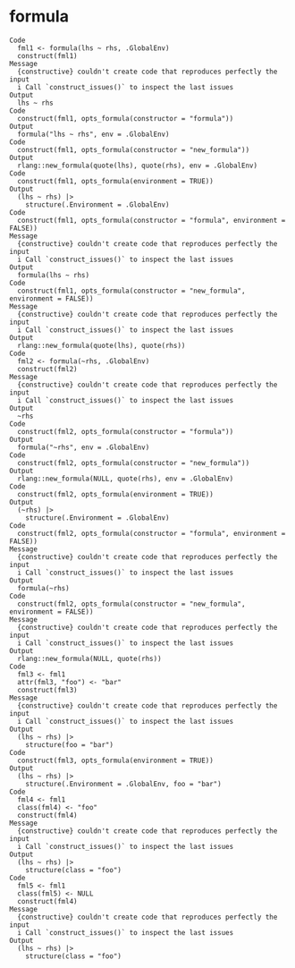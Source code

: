 # formula

    Code
      fml1 <- formula(lhs ~ rhs, .GlobalEnv)
      construct(fml1)
    Message
      {constructive} couldn't create code that reproduces perfectly the input
      i Call `construct_issues()` to inspect the last issues
    Output
      lhs ~ rhs
    Code
      construct(fml1, opts_formula(constructor = "formula"))
    Output
      formula("lhs ~ rhs", env = .GlobalEnv)
    Code
      construct(fml1, opts_formula(constructor = "new_formula"))
    Output
      rlang::new_formula(quote(lhs), quote(rhs), env = .GlobalEnv)
    Code
      construct(fml1, opts_formula(environment = TRUE))
    Output
      (lhs ~ rhs) |>
        structure(.Environment = .GlobalEnv)
    Code
      construct(fml1, opts_formula(constructor = "formula", environment = FALSE))
    Message
      {constructive} couldn't create code that reproduces perfectly the input
      i Call `construct_issues()` to inspect the last issues
    Output
      formula(lhs ~ rhs)
    Code
      construct(fml1, opts_formula(constructor = "new_formula", environment = FALSE))
    Message
      {constructive} couldn't create code that reproduces perfectly the input
      i Call `construct_issues()` to inspect the last issues
    Output
      rlang::new_formula(quote(lhs), quote(rhs))
    Code
      fml2 <- formula(~rhs, .GlobalEnv)
      construct(fml2)
    Message
      {constructive} couldn't create code that reproduces perfectly the input
      i Call `construct_issues()` to inspect the last issues
    Output
      ~rhs
    Code
      construct(fml2, opts_formula(constructor = "formula"))
    Output
      formula("~rhs", env = .GlobalEnv)
    Code
      construct(fml2, opts_formula(constructor = "new_formula"))
    Output
      rlang::new_formula(NULL, quote(rhs), env = .GlobalEnv)
    Code
      construct(fml2, opts_formula(environment = TRUE))
    Output
      (~rhs) |>
        structure(.Environment = .GlobalEnv)
    Code
      construct(fml2, opts_formula(constructor = "formula", environment = FALSE))
    Message
      {constructive} couldn't create code that reproduces perfectly the input
      i Call `construct_issues()` to inspect the last issues
    Output
      formula(~rhs)
    Code
      construct(fml2, opts_formula(constructor = "new_formula", environment = FALSE))
    Message
      {constructive} couldn't create code that reproduces perfectly the input
      i Call `construct_issues()` to inspect the last issues
    Output
      rlang::new_formula(NULL, quote(rhs))
    Code
      fml3 <- fml1
      attr(fml3, "foo") <- "bar"
      construct(fml3)
    Message
      {constructive} couldn't create code that reproduces perfectly the input
      i Call `construct_issues()` to inspect the last issues
    Output
      (lhs ~ rhs) |>
        structure(foo = "bar")
    Code
      construct(fml3, opts_formula(environment = TRUE))
    Output
      (lhs ~ rhs) |>
        structure(.Environment = .GlobalEnv, foo = "bar")
    Code
      fml4 <- fml1
      class(fml4) <- "foo"
      construct(fml4)
    Message
      {constructive} couldn't create code that reproduces perfectly the input
      i Call `construct_issues()` to inspect the last issues
    Output
      (lhs ~ rhs) |>
        structure(class = "foo")
    Code
      fml5 <- fml1
      class(fml5) <- NULL
      construct(fml4)
    Message
      {constructive} couldn't create code that reproduces perfectly the input
      i Call `construct_issues()` to inspect the last issues
    Output
      (lhs ~ rhs) |>
        structure(class = "foo")

